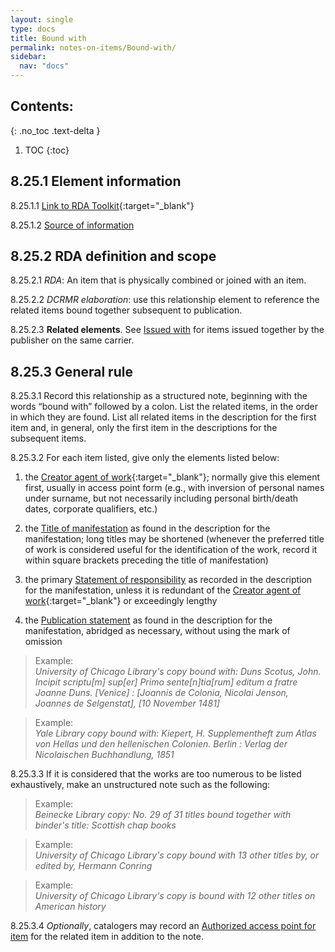 ```yaml
---
layout: single
type: docs
title: Bound with
permalink: notes-on-items/Bound-with/
sidebar:
  nav: "docs"
---
```


## Contents:
{: .no_toc .text-delta }

1. TOC
{:toc}

## 8.25.1 Element information

<a name="8.25.1.1">8.25.1.1</a> [Link to RDA Toolkit](https://beta.rdatoolkit.org/Content?externalId=en-US_ala-8d40285a-4a24-3b4f-9792-681d99d9a8bc){:target="_blank"}

<a name="8.25.1.2">8.25.1.2</a> [Source of information](/DCRMR/notes-on-items/)

## 8.25.2 RDA definition and scope

<a name="8.25.2.1">8.25.2.1</a> *RDA*: An item that is physically combined or joined with an item.

<a name="8.25.2.2">8.25.2.2</a> *DCRMR elaboration*: use this relationship element to reference the related items bound together subsequent to publication. 

<a name="8.25.2.3">8.25.2.3</a> **Related elements**. See [Issued with](/DCRMR/other-notes/Issued-with/) for items issued together by the publisher on the same carrier.

## 8.25.3 General rule

<a name="8.25.3.1">8.25.3.1</a> Record this relationship as a structured note, beginning with the words “bound with” followed by a colon. List the related items, in the order in which they are found. List all related items in the description for the first item and, in general, only the first item in the descriptions for the subsequent items. 

<a name="8.25.3.2">8.25.3.2</a> For each item listed, give only the elements listed below:

1. the [Creator agent of work](https://beta.rdatoolkit.org/Content/Index?externalId=en-US_ala-6277a869-961d-379f-8ae8-7ec159052a26){:target="_blank"}; normally give this element first, usually in access point form (e.g., with inversion of personal names under surname, but not necessarily including personal birth/death dates, corporate qualifiers, etc.)

2. the [Title of manifestation](/DCRMR/title/Title-of-manifestation/) as found in the description for the manifestation; long titles may be shortened (whenever the preferred title of work is considered useful for the identification of the work, record it within square brackets preceding the title of manifestation)

3. the primary [Statement of responsibility](/DCRMR/sor/Statement-of-responsibility/) as recorded in the description for the manifestation, unless it is redundant of the [Creator agent of work](https://beta.rdatoolkit.org/Content/Index?externalId=en-US_ala-6277a869-961d-379f-8ae8-7ec159052a26){:target="_blank"} or exceedingly lengthy

4. the [Publication statement](/DCRMR/ppdm/Publication-statement/) as found in the description for the manifestation, abridged as necessary, without using the mark of omission

>Example:  
> <CITE>University of Chicago Library's copy bound with: Duns Scotus, John. Incipit scriptu[m] sup[er] Primo sente[n]tia[rum] editum a fratre Joanne Duns. [Venice] : [Joannis de Colonia, Nicolai Jenson, Joannes de Selgenstat], [10 November 1481]</CITE>

>Example:  
> <CITE>Yale Library copy bound with: Kiepert, H. Supplementheft zum Atlas von Hellas und den hellenischen Colonien. Berlin : Verlag der Nicolaischen Buchhandlung, 1851</CITE>

<a name="8.25.3.3">8.25.3.3</a> If it is considered that the works are too numerous to be listed exhaustively, make an unstructured note such as the following:

>Example:  
><CITE>Beinecke Library copy: No. 29 of 31 titles bound together with binder's title: Scottish chap books</CITE>

>Example:  
><CITE>University of Chicago Library's copy bound with 13 other titles by, or edited by, Hermann Conring</CITE>

>Example:  
><CITE>University of Chicago Library's copy is bound with 12 other titles on American history</CITE>

<a name="8.25.3.4">8.25.3.4</a> *Optionally*, catalogers may record an [Authorized access point for item](https://beta.rdatoolkit.org/Content/Index?externalId=en-US_ala-f3a6ddd4-9a32-3185-bdf8-b767e44489a2) for the related item in addition to the note.